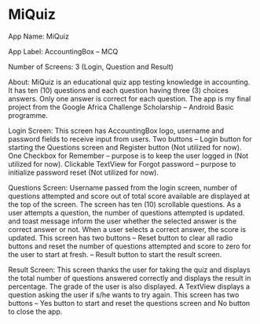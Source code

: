 # MiQuiz

App Name: MiQuiz

App Label: AccountingBox – MCQ

Number of Screens: 3 (Login, Question and Result)

About: MiQuiz is an educational quiz app testing knowledge in accounting. It has ten (10) questions and each question having three (3) choices answers. Only one answer is correct for each question. The app is my final project from the Google Africa Challenge Scholarship – Android Basic programme.

Login Screen: This screen has AccountingBox logo, username and password fields to receive input from users. Two buttons – Login button for starting the Questions screen and Register button (Not utilized for now). One Checkbox for Remember – purpose is to keep the user logged in (Not utilized for now). Clickable TextView for Forgot password – purpose to initialize password reset (Not utilized for now).

Questions Screen: Username passed from the login screen, number of questions attempted and score out of total score available are displayed at the top of the screen. The screen has ten (10) scrollable questions. As a user attempts a question, the number of questions attempted is updated. and toast message inform the user whether the selected answer is the correct answer or not. When a user selects a correct answer, the score is updated.  This screen has two buttons – Reset button to clear all radio buttons and reset the number of questions attempted and score to zero for the user to start at fresh. – Result button to start the result screen.

Result Screen: This screen thanks the user for taking the quiz and displays the total number of questions answered correctly and displays the result in percentage. The grade of the user is also displayed. A TextView displays a question asking the user if s/he wants to try again. This screen has two buttons – Yes button to start and reset the questions screen and No button to close the app.
